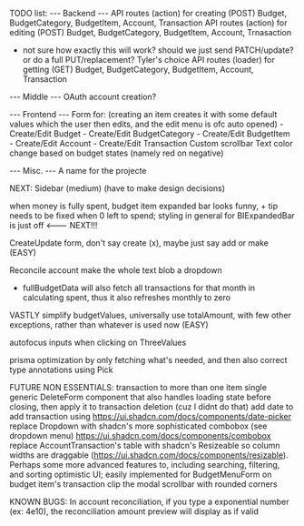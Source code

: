 TODO list:
--- Backend ---
API routes (action) for creating (POST) Budget, BudgetCategory, BudgetItem, Account, Transaction
API routes (action) for editing (POST) Budget, BudgetCategory, BudgetItem, Account, Trnasaction
 - not sure how exactly this will work? should we just send PATCH/update? or do a full PUT/replacement? Tyler's choice
API routes (loader) for getting (GET) Budget, BudgetCategory, BudgetItem, Account, Transaction

--- Middle ---
OAuth account creation?

--- Frontend ---
Form for: (creating an item creates it with some default values which the user then edits, and the edit menu is ofc auto opened)
    - Create/Edit Budget
    - Create/Edit BudgetCategory
    - Create/Edit BudgetItem
    - Create/Edit Account
    - Create/Edit Transaction
Custom scrollbar
Text color change based on budget states (namely red on negative)

--- Misc. ---
A name for the projecte

NEXT: 
Sidebar (medium) (have to make design decisions)

when money is fully spent, budget item expanded bar looks funny, + tip needs to be fixed when 0 left to spend; styling in general for BIExpandedBar is just off <--- NEXT!!!

CreateUpdate form, don't say create (x), maybe just say add or make (EASY)

Reconcile account make the whole text blob a dropdown

- fullBudgetData will also fetch all transactions for that month in calculating spent, thus it also refreshes monthly to zero

VASTLY simplify budgetValues, universally use totalAmount, with few other exceptions, rather than whatever is used now (EASY)

autofocus inputs when clicking on ThreeValues

prisma optimization by only fetching what's needed, and then also correct type annotations using Pick

FUTURE NON ESSENTIALS:
transaction to more than one item
single generic DeleteForm component that also handles loading state before closing, then apply it to transaction deletion (cuz I didnt do that)
add date to add transaction using https://ui.shadcn.com/docs/components/date-picker
replace Dropdown with shadcn's more sophisticated combobox (see dropdown menu) https://ui.shadcn.com/docs/components/combobox
replace AccountTransaction's table with shadcn's Resizeable so column widths are draggable (https://ui.shadcn.com/docs/components/resizable). Perhaps some more advanced features to, including searching, filtering, and sorting
optimistic UI; easily implemented for BudgetMenuForm on budget item's transaction
clip the modal scrollbar with rounded corners

KNOWN BUGS:
In account reconciliation, if you type a exponential number (ex: 4e10), the reconciliation amount preview will display as if valid

